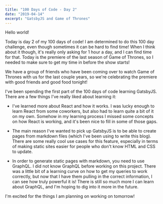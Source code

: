 ```yaml
---
title: "100 Days of Code - Day 2"
date: "2019-04-14"
excerpt: "GatsbyJS and Game of Thrones"
---
```


Hello world! 

Today is day 2 of my 100 days of code! I am determined to do this 100 day challenge, even though sometimes it can be hard to find time! When I think about it though, it's really only asking for 1 hour a day, and I can find time for that. Today is the premiere of the last season of Game of Thrones, so I needed to make sure to get my time in before the show starts!

We have a group of friends who have been coming over to watch Game of Thrones with us for the last couple years, so we're celebrating the premiere with good friends and good food tonight!

I've been spending the first part of the 100 days of code learning GatsbyJS. There are a few things I've really liked about learning it:

- I've learned more about React and how it works. I was lucky enough to learn React from some coworkers, but also had to learn quite a bit of it on my own. Somehow in my learning process I missed some concepts on how React is working, and it's been nice to fill in some of those gaps.

- The main reason I've wanted to pick up GatsbyJS is to be able to create pages from markdown files (which I've been using to write this blog). There are some really cool use cases for this feature, especially in terms of making static sites easier for people who don't know HTML and CSS to update.

- In order to generate static pages with markdown, you need to use GraphQL. I did not know GraphQL before working on this project. There was a little bit of a learning curve on how to get my queries to work correctly, but now that I have them pulling in the correct information, I can see how truly powerful it is! There is still so much more I can learn about GraphQL, and I'm hoping to dig into it more in the future.

I'm excited for the things I am planning on working on tomorrow!